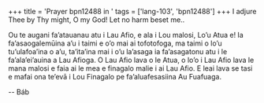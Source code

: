 +++
title = 'Prayer bpn12488 in '
tags = ['lang-103', 'bpn12488']
+++
I adjure Thee by Thy might, O my God! Let no harm beset me..

 

Ou te augani fa’atauanau atu i Lau Afio, e ala i Lou malosi, Lo’u Atua e! Ia fa’asaogalemūina a’u i taimi e o’o mai ai tofotofoga, ma taimi o lo’u tu’ulafoa’ina o a’u, ta’ita’ina mai i o’u la’asaga ia fa’asagatonu atu i le fa’ala’ei’auina a Lau Afioga. O Lau Afio lava o le Atua, o lo’o i Lau Afio lava le mana malosi e faia ai le mea e finagalo malie i ai Lau Afio. E leai lava se tasi e mafai ona te’evā i Lou Finagalo pe fa’aluafesasiina Au Fuafuaga.

-- Báb
